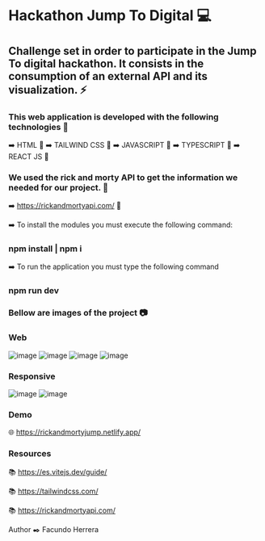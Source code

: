 # Hackathon Jump To Digital :computer:

## Challenge set in order to participate in the Jump To digital hackathon. It consists in the consumption of an external API and its visualization. :zap:

### This web application is developed with the following technologies :open_file_folder:

:arrow_right: HTML :rocket:
:arrow_right: TAILWIND CSS :art:
:arrow_right: JAVASCRIPT :rocket:
:arrow_right: TYPESCRIPT :rocket:
:arrow_right: REACT JS :rocket:

### We used the rick and morty API to get the information we needed for our project. :file_folder:

:arrow_right: https://rickandmortyapi.com/ :satellite:

:arrow_right: To install the modules you must execute the following command:
### npm install | npm i

:arrow_right: To run the application you must type the following command
### npm run dev


### Bellow are images of the project 📷

### Web

![image](https://github.com/facundh23/RickAndMortyJump/assets/90207514/e0fd6c8e-11f6-4fd5-8a90-9f9589a255c5)
![image](https://github.com/facundh23/RickAndMortyJump/assets/90207514/bab8d771-181d-49b2-a60d-b045190076d5)
![image](https://github.com/facundh23/RickAndMortyJump/assets/90207514/7277891b-d9b4-4727-82b8-9488f1abf4d8)
![image](https://github.com/facundh23/RickAndMortyJump/assets/90207514/82512a3a-57d8-46a7-b7f8-73485f5d9f2a)



### Responsive
![image](https://github.com/facundh23/RickAndMortyJump/assets/90207514/c9469235-b372-49c2-8618-ba341b799d21)
![image](https://github.com/facundh23/RickAndMortyJump/assets/90207514/989a2eb9-dbac-4963-9a84-77ecc35b59d9)


### Demo
:globe_with_meridians: https://rickandmortyjump.netlify.app/


### Resources
:books: https://es.vitejs.dev/guide/  


:books: https://tailwindcss.com/

:books: https://rickandmortyapi.com/

Author :black_nib:
Facundo Herrera
